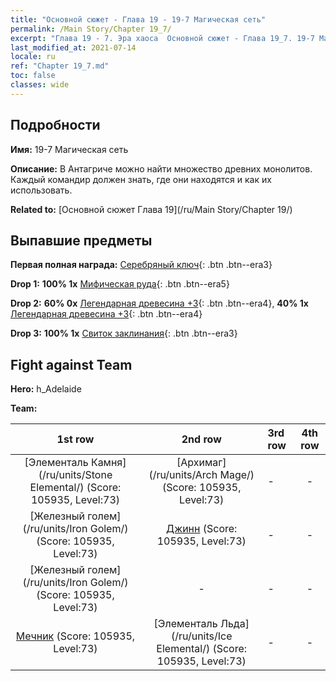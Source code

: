```yaml
---
title: "Основной сюжет - Глава 19 - 19-7 Магическая сеть"
permalink: /Main Story/Chapter 19_7/
excerpt: "Глава 19 - 7. Эра хаоса  Основной сюжет - Глава 19_7. 19-7 Магическая сеть"
last_modified_at: 2021-07-14
locale: ru
ref: "Chapter 19_7.md"
toc: false
classes: wide
---
```


## Подробности

 **Имя:** 19-7 Магическая сеть

 **Описание:** В Антагриче можно найти множество древних монолитов. Каждый командир должен знать, где они находятся и как их использовать.

 **Related to:** [Основной сюжет Глава 19](/ru/Main Story/Chapter 19/)

## Выпавшие предметы

 **Первая полная награда:** [Серебряный ключ](/ItemsRU/con_693/){: .btn .btn--era3}

 **Drop 1:** **100% 1x** [Мифическая руда](/ItemsRU/mat_61/){: .btn .btn--era5}

 **Drop 2:** **60% 0x** [Легендарная древесина +3](/ItemsRU/mat_55/){: .btn .btn--era4}, **40% 1x** [Легендарная древесина +3](/ItemsRU/mat_55/){: .btn .btn--era4}

 **Drop 3:** **100% 1x** [Свиток заклинания](/ItemsRU/con_694/){: .btn .btn--era3}


## Fight against Team
 **Hero:** h_Adelaide

 **Team:**


  | 1st row | 2nd row | 3rd row | 4th row |
  |:----:|:----:|:----|:----:|
  | [Элементаль Камня](/ru/units/Stone Elemental/) (Score: 105935, Level:73)  | [Архимаг](/ru/units/Arch Mage/) (Score: 105935, Level:73)  | - | - |
  | [Железный голем](/ru/units/Iron Golem/) (Score: 105935, Level:73)  | [Джинн](/ru/units/Genie/) (Score: 105935, Level:73)  | - | - |
  | [Железный голем](/ru/units/Iron Golem/) (Score: 105935, Level:73)  | - | - | - |
  | [Мечник](/ru/units/Swordsman/) (Score: 105935, Level:73)  | [Элементаль Льда](/ru/units/Ice Elemental/) (Score: 105935, Level:73)  | - | - |


